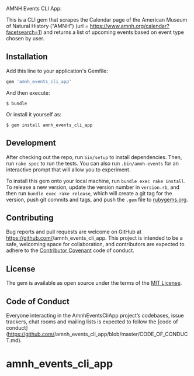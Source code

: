 AMNH Events CLI App:

This is a CLI gem that scrapes the Calendar page of the American Museum of Natural History ("AMNH") (url = https://www.amnh.org/calendar?facetsearch=1) and returns a list of upcoming events based on event type chosen by user.

## Installation

Add this line to your application's Gemfile:

```ruby
gem 'amnh_events_cli_app'
```

And then execute:

    $ bundle

Or install it yourself as:

    $ gem install amnh_events_cli_app


## Development

After checking out the repo, run `bin/setup` to install dependencies. Then, run `rake spec` to run the tests. You can also run `.bin/amnh-events` for an interactive prompt that will allow you to experiment.

To install this gem onto your local machine, run `bundle exec rake install`. To release a new version, update the version number in `version.rb`, and then run `bundle exec rake release`, which will create a git tag for the version, push git commits and tags, and push the `.gem` file to [rubygems.org](https://rubygems.org).

## Contributing

Bug reports and pull requests are welcome on GitHub at https://github.com/<github username>/amnh_events_cli_app. This project is intended to be a safe, welcoming space for collaboration, and contributors are expected to adhere to the [Contributor Covenant](http://contributor-covenant.org) code of conduct.

## License

The gem is available as open source under the terms of the [MIT License](https://opensource.org/licenses/MIT).

## Code of Conduct

Everyone interacting in the AmnhEventsCliApp project’s codebases, issue trackers, chat rooms and mailing lists is expected to follow the [code of conduct](https://github.com/<github username>/amnh_events_cli_app/blob/master/CODE_OF_CONDUCT.md).
# amnh_events_cli_app
